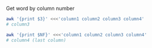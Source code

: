 Get word by column number  
```sh
awk '{print $3}' <<<'column1 column2 column3 column4'
# column3

awk '{print $NF}' <<<'column1 column2 column3 column4'
# column4 (last column)
```
